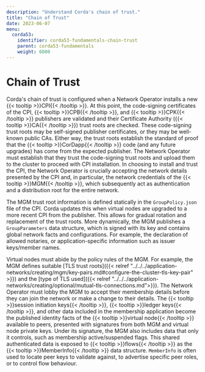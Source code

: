 ```yaml
---
description: "Understand Corda's chain of trust."
title: "Chain of Trust"
date: 2023-06-07
menu:
  corda53:
    identifier: corda53-fundamentals-chain-trust
    parent: corda53-fundamentals
    weight: 6000
---
```


# Chain of Trust

Corda's chain of trust is configured when a Network Operator installs a new {{< tooltip >}}CPI{{< /tooltip >}}. At this point, the code-signing certificates of the CPI, {{< tooltip >}}CPB{{< /tooltip >}}, and {{< tooltip >}}CPK{{< /tooltip >}} publishers are validated and their Certificate Authority ({{< tooltip >}}CA{{< /tooltip >}}) trust roots are checked.
These code-signing trust roots may be self-signed publisher certificates, or they may be well-known public CAs.
Either way, the trust roots establish the standard of proof that the {{< tooltip >}}CorDapp{{< /tooltip >}} code (and any future upgrades) has come from the expected publisher.
The Network Operator must establish that they trust the code-signing trust roots and upload them to the cluster to proceed with CPI installation.
In choosing to install and trust the CPI, the Network Operator is crucially accepting the network details presented by the CPI and, in particular, the network credentials of the {{< tooltip >}}MGM{{< /tooltip >}}, which subsequently act as authentication and a distribution root for the entire network.

The MGM trust root information is defined statically in the `GroupPolicy.json` file of the CPI.
Corda updates this when virtual nodes are upgraded to a more recent CPI from the publisher.
This allows for gradual rotation and replacement of the trust roots.
More dynamically, the MGM publishes a `GroupParameters` data structure, which is signed with its key and contains global network facts and configurations.
For example, the declaration of allowed notaries, or application-specific information such as issuer keys/member names.

Virtual nodes must abide by the policy rules of the MGM.
For example, the MGM defines suitable [TLS trust roots]({{< relref "../../../application-networks/creating/mgm/key-pairs.md#configure-the-cluster-tls-key-pair" >}}) and the [type of TLS used]({{< relref "../../../application-networks/creating/optional/mutual-tls-connections.md">}}).
The Network Operator must lobby the MGM to accept their membership details before they can join the network or make a change to their details.
The {{< tooltip >}}session initiation keys{{< /tooltip >}}, {{< tooltip >}}ledger keys{{< /tooltip >}}, and other data included in the membership application become the published identity facts of the {{< tooltip >}}virtual node{{< /tooltip >}} available to peers, presented with signatures from both MGM and virtual node private keys.
Under its signature, the MGM also includes data that only it controls, such as membership active/suspended flags. This shared authenticated data is exposed to {{< tooltip >}}flows{{< /tooltip >}} as the {{< tooltip >}}MemberInfo{{< /tooltip >}} data structure.
`MemberInfo` is often used to locate peer keys to validate against, to advertise specific peer roles, or to control flow behaviour.
